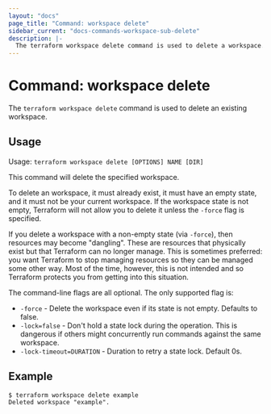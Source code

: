 ```yaml
---
layout: "docs"
page_title: "Command: workspace delete"
sidebar_current: "docs-commands-workspace-sub-delete"
description: |-
  The terraform workspace delete command is used to delete a workspace.
---
```


# Command: workspace delete

The `terraform workspace delete` command is used to delete an existing workspace.

## Usage

Usage: `terraform workspace delete [OPTIONS] NAME [DIR]`

This command will delete the specified workspace.

To delete an workspace, it must already exist, it must have an empty state,
and it must not be your current workspace. If the workspace state is not empty,
Terraform will not allow you to delete it unless the `-force` flag is specified.

If you delete a workspace with a non-empty state (via `-force`), then resources
may become "dangling". These are resources that physically exist but that
Terraform can no longer manage. This is sometimes preferred: you want
Terraform to stop managing resources so they can be managed some other way.
Most of the time, however, this is not intended and so Terraform protects you
from getting into this situation.

The command-line flags are all optional. The only supported flag is:

- `-force` - Delete the workspace even if its state is not empty. Defaults to false.
- `-lock=false` - Don't hold a state lock during the operation. This is
  dangerous if others might concurrently run commands against the same
  workspace.
- `-lock-timeout=DURATION` - Duration to retry a state lock. Default 0s.

## Example

```
$ terraform workspace delete example
Deleted workspace "example".
```

